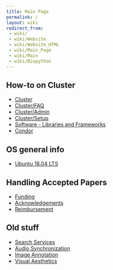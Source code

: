 ```yaml
---
title: Main Page
permalink: /
layout: wiki
redirect_from:
 - wiki/
 - wiki/Website
 - wiki/Website_HTML
 - wiki/Main_Page
 - wiki/Main
 - wiki/Biopython
---
```


How-to on Cluster
--------------------

- [Cluster](/wiki/Cluster "wikilink")
- [Cluster/FAQ](/wiki/Cluster/FAQ "wikilink")
- [Cluster/Admin](/wiki/Cluster/Admin "wikilink")
- [Cluster/Setup](/wiki/Cluster/Setup "wikilink")
- [Software - Libraries and Frameworks](/wiki/Software_Libraries "wikilink")
- [Condor](/wiki/Condor "wikilink")

OS general info
---------------

- [Ubuntu 18.04 LTS](/wiki/Ubuntu_18.04_LTS "wikilink")

Handling Accepted Papers
---------------------------

- [Funding](/wiki/Funding "wikilink")
- [Acknowledgements](/wiki/Acknowledgements "wikilink")
- [Reimbursement](/wiki/Reimbursement "wikilink")

Old stuff
-----------------------

- [Search Services](/wiki/Search_Services "wikilink")
- [Audio Synchronization](/wiki/Audio_Synchronization "wikilink")
- [Image Annotation](/wiki/Image_Annotation "wikilink")
- [Visual Aesthetics](/wiki/Visual_Aesthetics "wikilink")
